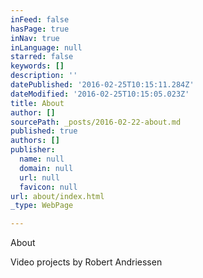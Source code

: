 ```yaml
---
inFeed: false
hasPage: true
inNav: true
inLanguage: null
starred: false
keywords: []
description: ''
datePublished: '2016-02-25T10:15:11.284Z'
dateModified: '2016-02-25T10:15:05.023Z'
title: About
author: []
sourcePath: _posts/2016-02-22-about.md
published: true
authors: []
publisher:
  name: null
  domain: null
  url: null
  favicon: null
url: about/index.html
_type: WebPage

---
```

About

Video projects by Robert Andriessen